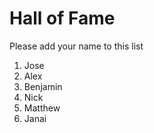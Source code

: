 # Hall of Fame
Please add your name to this list

1. Jose
2. Alex
3. Benjamin
4. Nick
5. Matthew
6. Janai

